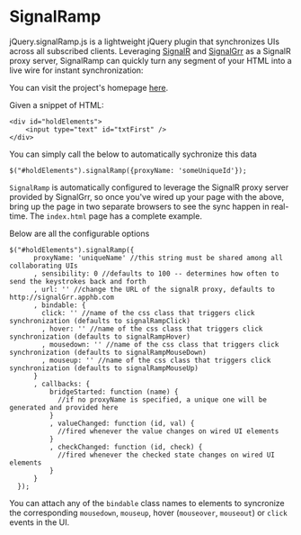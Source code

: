 SignalRamp
==========

jQuery.signalRamp.js is a lightweight jQuery plugin that synchronizes UIs across all subscribed clients. Leveraging [SignalR](https://github.com/SignalR/SignalR) and [SignalGrr](https://github.com/TimHeckel/SignalGrr) as a SignalR proxy server, SignalRamp can quickly turn any segment of your HTML into a live wire for instant synchronization:

You can visit the project's homepage [here](http://timheckel.github.com/SignalRamp/).

Given a snippet of HTML:
```
<div id="holdElements">
    <input type="text" id="txtFirst" />
</div>
```

You can simply call the below to automatically sychronize this data 

```
$("#holdElements").signalRamp({proxyName: 'someUniqueId'});
```

`SignalRamp` is automatically configured to leverage the SignalR proxy server provided by SignalGrr, so once you've wired up your page with the above, bring up the page in two separate browsers to see the sync happen in real-time. The `index.html` page has a complete example.

Below are all the configurable options
```
$("#holdElements").signalRamp({
      proxyName: 'uniqueName' //this string must be shared among all collaborating UIs
      , sensibility: 0 //defaults to 100 -- determines how often to send the keystrokes back and forth
      , url: '' //change the URL of the signalR proxy, defaults to http://signalGrr.apphb.com
      , bindable: {
        click: '' //name of the css class that triggers click synchronization (defaults to signalRampClick)
        , hover: '' //name of the css class that triggers click synchronization (defaults to signalRampHover)
        , mousedown: '' //name of the css class that triggers click synchronization (defaults to signalRampMouseDown)
        , mouseup: '' //name of the css class that triggers click synchronization (defaults to signalRampMouseUp)
      }
      , callbacks: {
          bridgeStarted: function (name) {
            //if no proxyName is specified, a unique one will be generated and provided here
          }
          , valueChanged: function (id, val) {
            //fired whenever the value changes on wired UI elements
          }
          , checkChanged: function (id, check) {
            //fired whenever the checked state changes on wired UI elements
          }
      }
  });
```

You can attach any of the `bindable` class names to elements to syncronize the corresponding `mousedown`, `mouseup`, hover (`mouseover`, `mouseout`) or `click` events in the UI.